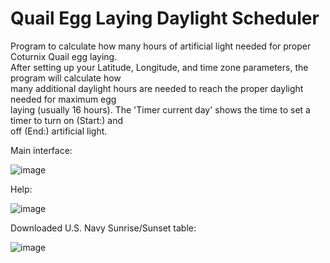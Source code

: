 # Quail Egg Laying Daylight Scheduler
Program to calculate how many hours of artificial light needed for proper Coturnix Quail egg laying.<BR>
After setting up your Latitude, Longitude, and time zone parameters, the program will calculate how<BR>
many additional daylight hours are needed to reach the proper daylight needed for maximum egg<BR>
laying (usually 16 hours).  The 'Timer current day' shows the time to set a timer to turn on (Start:) and<BR>
off (End:) artificial light.

Main interface:
  
![image](https://github.com/inwtx/QuailEggDaylightScheduler/assets/32821617/c71cd03e-e8d3-4e2e-b866-29249aed1d42)

  
Help:
  
![image](https://github.com/inwtx/QuailEggDaylightScheduler/assets/32821617/3c9bec67-c023-481c-a726-2608eee380ee)
  
  
Downloaded U.S. Navy Sunrise/Sunset table:
  
![image](https://github.com/inwtx/QuailEggDaylightScheduler/assets/32821617/d4aec029-a17f-4879-a30b-7013754c52fc)
  

